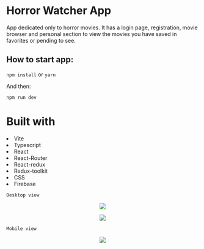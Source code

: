 # Horror Watcher App

App dedicated only to horror movies.
It has a login page, registration, movie browser and personal section to view the movies you have saved in favorites or pending to see.

## How to start app:

`npm install` or `yarn`

And then: 

`npm run dev` 

# Built with

<li>Vite</li>
<li>Typescript</li>
<li>React</li>
<li>React-Router</li>
<li>React-redux</li>
<li>Redux-toolkit</li>
<li>CSS</li>
<li>Firebase</li>

`Desktop view`
<p align="center"> <img src="https://user-images.githubusercontent.com/75947904/200689104-6259fdd5-3081-4114-a276-2e55271e4271.png"/></p>

<p align="center"> <img src="https://user-images.githubusercontent.com/75947904/200689248-62047a72-b3c6-4c47-b8d9-888666f7b847.png"/></p>


`Mobile view`
<p align="center"> <img src="https://user-images.githubusercontent.com/75947904/200689383-592ca3d4-e32d-4996-ad0d-c63f739c9e59.png"/></p>

